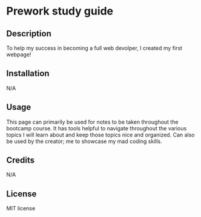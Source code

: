# Prework study guide 

## Description

To help my success in becoming a full web devolper, I created my first webpage!

## Installation

N/A

## Usage

This page can primarily be used for notes to be taken throughout the bootcamp course. It has tools helpful to navigate throughout the various topics I will learn about and keep those topics nice and organized. Can also be used by the creator; me to showcase my mad coding skills.
## Credits

N/A

## License

MIT license
